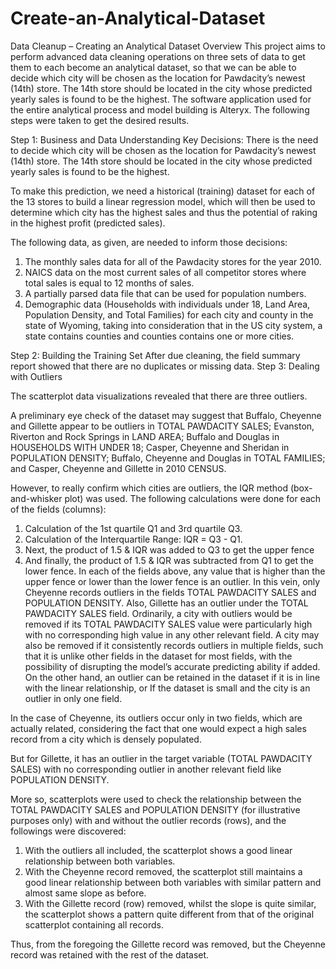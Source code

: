 # Create-an-Analytical-Dataset

Data Cleanup – Creating an Analytical Dataset
Overview 
This project aims to perform advanced data cleaning operations on three sets of data to get them to each become an analytical dataset, so that we can be able to decide which city will be chosen as the location for Pawdacity’s newest (14th) store. The 14th store should be located in the city whose predicted yearly sales is found to be the highest.
The software application used for the entire analytical process and model building is Alteryx. 
The following steps were taken to get the desired results.

Step 1: Business and Data Understanding
Key Decisions:
There is the need to decide which city will be chosen as the location for Pawdacity’s newest (14th) store. The 14th store should be located in the city whose predicted yearly sales is found to be the highest.

To make this prediction, we need a historical (training) dataset for each of the 13 stores to build a linear regression model, which will then be used to determine which city has the highest sales and thus the potential of raking in the highest profit (predicted sales).

The following data, as given, are needed to inform those decisions:
1.	The monthly sales data for all of the Pawdacity stores for the year 2010.
2.	NAICS data on the most current sales of all competitor stores where total sales is equal to 12 months of sales.
3.	A partially parsed data file that can be used for population numbers.
4.	Demographic data (Households with individuals under 18, Land Area, Population Density, and Total Families) for each city and county in the state of Wyoming, taking into consideration that in the US city system, a state contains counties and counties contains one or more cities.

Step 2: Building the Training Set
After due cleaning, the field summary report showed that there are no duplicates or missing data.
Step 3: Dealing with Outliers





The scatterplot data visualizations revealed that there are three outliers. 

A preliminary eye check of the dataset may suggest that Buffalo, Cheyenne and Gillette appear to be outliers in TOTAL PAWDACITY SALES; Evanston, Riverton and Rock Springs in LAND AREA; Buffalo and Douglas in HOUSEHOLDS WITH UNDER 18; Casper, Cheyenne and Sheridan in POPULATION DENSITY; Buffalo, Cheyenne and Douglas in TOTAL FAMILIES; and Casper, Cheyenne and Gillette in 2010 CENSUS.

However, to really confirm which cities are outliers, the IQR method (box-and-whisker plot) was used. The following calculations were done for each of the fields (columns):
1.	Calculation of the 1st quartile Q1 and 3rd quartile Q3.
2.	Calculation of the Interquartile Range: IQR = Q3 - Q1.
3.	Next, the product of 1.5 & IQR was added to Q3 to get the upper fence
4.	And finally, the product of 1.5 & IQR was subtracted from Q1 to get the lower fence.
In each of the fields above, any value that is higher than the upper fence or lower than the lower fence is an outlier. In this vein, only Cheyenne records outliers in the fields TOTAL PAWDACITY SALES and POPULATION DENSITY. Also, Gillette has an outlier under the TOTAL PAWDACITY SALES field.
Ordinarily, a city with outliers would be removed if its TOTAL PAWDACITY SALES value were particularly high with no corresponding high value in any other relevant field. A city may also be removed if it consistently records outliers in multiple fields, such that it is unlike other fields in the dataset for most fields, with the possibility of disrupting the model’s accurate predicting ability if added.
On the other hand, an outlier can be retained in the dataset if it is in line with the linear relationship, or If the dataset is small and the city is an outlier in only one field.

In the case of Cheyenne, its outliers occur only in two fields, which are actually related, considering the fact that one would expect a high sales record from a city which is densely populated. 

But for Gillette, it has an outlier in the target variable (TOTAL PAWDACITY SALES) with no corresponding outlier in another relevant field like POPULATION DENSITY. 

More so, scatterplots were used to check the relationship between the TOTAL PAWDACITY SALES and POPULATION DENSITY (for illustrative purposes only) with and without the outlier records (rows), and the followings were discovered:
1.	With the outliers all included, the scatterplot shows a good linear relationship between both variables.
2.	With the Cheyenne record removed, the scatterplot still maintains a good linear relationship between both variables with similar pattern and almost same slope as before.
3.	With the Gillette record (row) removed, whilst the slope is quite similar, the scatterplot shows a pattern quite different from that of the original scatterplot containing all records.

Thus, from the foregoing the Gillette record was removed, but the Cheyenne record was retained with the rest of the dataset.



